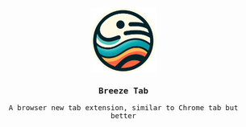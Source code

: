 <br />

<p align="center"> 
  <img src="/public/logo.png" width="130" />
</p>

<samp>
<h3 align="center">Breeze Tab</h3>

<p align="center"> 
A browser new tab extension, similar to Chrome tab but better
</p>
</samp>
<br />

<!--
## Inspiration

I love the default tab page in Chrome, but it's a little too "simple". A lot of times it doesn't meet my needs, so I chose to make this handy, simple but feature-rich plugin.
-->
<br />
